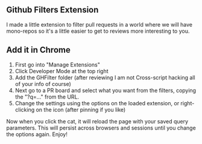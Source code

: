 ## Github Filters Extension
I made a little extension to filter pull requests in a world where we will have mono-repos so it's a little easier to get to reviews more interesting to you.
## Add it in Chrome
1. First go into "Manage Extensions"
2. Click Developer Mode at the top right
3. Add the GHFilter folder (after reviewing I am not Cross-script hacking all of your info of course)
4. Next go to a PR board and select what you want from the filters, copying the "?q=..." from the URL.
5. Change the settings using the options on the loaded extension, or right-clicking on the icon (after pinning if you like)

Now when you click the cat, it will reload the page with your saved query parameters. This will persist across browsers and sessions until you change the options again. Enjoy!